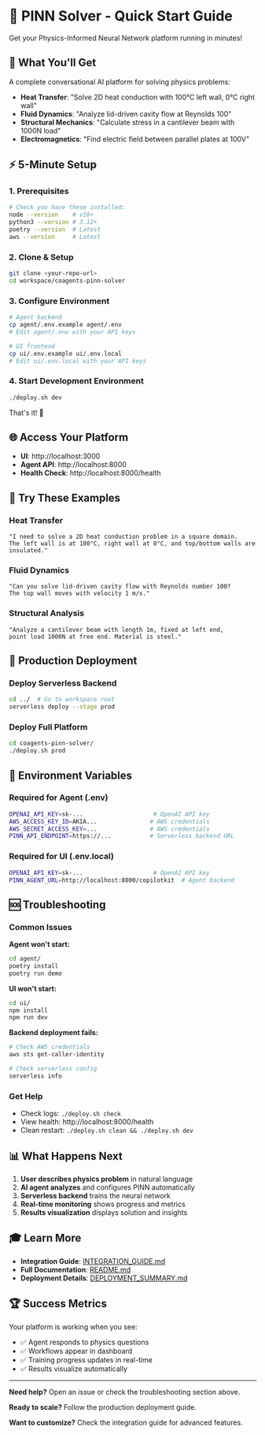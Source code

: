 # 🚀 PINN Solver - Quick Start Guide

Get your Physics-Informed Neural Network platform running in minutes!

## 🎯 What You'll Get

A complete conversational AI platform for solving physics problems:
- **Heat Transfer**: "Solve 2D heat conduction with 100°C left wall, 0°C right wall"
- **Fluid Dynamics**: "Analyze lid-driven cavity flow at Reynolds 100"
- **Structural Mechanics**: "Calculate stress in a cantilever beam with 1000N load"
- **Electromagnetics**: "Find electric field between parallel plates at 100V"

## ⚡ 5-Minute Setup

### 1. Prerequisites
```bash
# Check you have these installed:
node --version    # v18+
python3 --version # 3.12+
poetry --version  # Latest
aws --version     # Latest
```

### 2. Clone & Setup
```bash
git clone <your-repo-url>
cd workspace/coagents-pinn-solver
```

### 3. Configure Environment
```bash
# Agent backend
cp agent/.env.example agent/.env
# Edit agent/.env with your API keys

# UI frontend  
cp ui/.env.example ui/.env.local
# Edit ui/.env.local with your API keys
```

### 4. Start Development Environment
```bash
./deploy.sh dev
```

That's it! 🎉

## 🌐 Access Your Platform

- **UI**: http://localhost:3000
- **Agent API**: http://localhost:8000
- **Health Check**: http://localhost:8000/health

## 💬 Try These Examples

### Heat Transfer
```
"I need to solve a 2D heat conduction problem in a square domain. 
The left wall is at 100°C, right wall at 0°C, and top/bottom walls are insulated."
```

### Fluid Dynamics
```
"Can you solve lid-driven cavity flow with Reynolds number 100? 
The top wall moves with velocity 1 m/s."
```

### Structural Analysis
```
"Analyze a cantilever beam with length 1m, fixed at left end, 
point load 1000N at free end. Material is steel."
```

## 🚀 Production Deployment

### Deploy Serverless Backend
```bash
cd ../  # Go to workspace root
serverless deploy --stage prod
```

### Deploy Full Platform
```bash
cd coagents-pinn-solver/
./deploy.sh prod
```

## 🔧 Environment Variables

### Required for Agent (.env)
```bash
OPENAI_API_KEY=sk-...                    # OpenAI API key
AWS_ACCESS_KEY_ID=AKIA...               # AWS credentials
AWS_SECRET_ACCESS_KEY=...               # AWS credentials
PINN_API_ENDPOINT=https://...           # Serverless backend URL
```

### Required for UI (.env.local)
```bash
OPENAI_API_KEY=sk-...                    # OpenAI API key
PINN_AGENT_URL=http://localhost:8000/copilotkit  # Agent backend
```

## 🆘 Troubleshooting

### Common Issues

**Agent won't start:**
```bash
cd agent/
poetry install
poetry run demo
```

**UI won't start:**
```bash
cd ui/
npm install
npm run dev
```

**Backend deployment fails:**
```bash
# Check AWS credentials
aws sts get-caller-identity

# Check serverless config
serverless info
```

### Get Help
- Check logs: `./deploy.sh check`
- View health: http://localhost:8000/health
- Clean restart: `./deploy.sh clean && ./deploy.sh dev`

## 📊 What Happens Next

1. **User describes physics problem** in natural language
2. **AI agent analyzes** and configures PINN automatically  
3. **Serverless backend** trains the neural network
4. **Real-time monitoring** shows progress and metrics
5. **Results visualization** displays solution and insights

## 🎓 Learn More

- **Integration Guide**: [INTEGRATION_GUIDE.md](INTEGRATION_GUIDE.md)
- **Full Documentation**: [README.md](README.md)
- **Deployment Details**: [DEPLOYMENT_SUMMARY.md](DEPLOYMENT_SUMMARY.md)

## 🏆 Success Metrics

Your platform is working when you see:
- ✅ Agent responds to physics questions
- ✅ Workflows appear in dashboard
- ✅ Training progress updates in real-time
- ✅ Results visualize automatically

---

**Need help?** Open an issue or check the troubleshooting section above.

**Ready to scale?** Follow the production deployment guide.

**Want to customize?** Check the integration guide for advanced features.